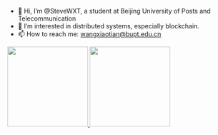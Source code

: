 - 👋 Hi, I’m @SteveWXT, a student at Beijing University of Posts and Telecommunication
- 👀 I’m interested in distributed systems, especially blockchain.
- 📫 How to reach me: wangxiaotian@bupt.edu.cn

<a href="https://github.com/SteveWXT">
  <img height="180em" src="https://github-readme-stats.vercel.app/api?username=SteveWXT&show_icons=true&theme=onedark&count_private=true" />
  <img height="180em" src="github-readme-stats.vercel.app/api/top-langs/?username=SteveWXT&layout=compact&hide=javascript,html&langs_count=8" />
</a>

<!---
SteveWXT/SteveWXT is a ✨ special ✨ repository because its `README.md` (this file) appears on your GitHub profile.
You can click the Preview link to take a look at your changes.
--->
